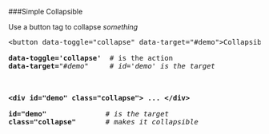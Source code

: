 ###Simple Collapsible

Use a button tag to collapse <em>something</em>
<pre>
&lt;button data-toggle="collapse" data-target="#demo"&gt;Collapsible&lt;/button&gt;

<b>data-toggle='collapse'</b>  </em># is the action</em>
<b>data-target=</b><em>"#demo"</em> <em>    # id='demo' is the target</em>



<b>&lt;div id="demo" class="collapse"&gt; ... &lt;/div&gt;</b>

<b>id="demo"</b>              <em># is the target</em>
<b>class="collapse"</b>       <em># makes it collapsible</em>

</pre>
